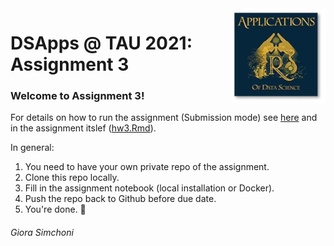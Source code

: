 <img src="images/DSApps_logo_small.jpg" align="right" />

# DSApps @ TAU 2021: Assignment 3

### Welcome to Assignment 3!

For details on how to run the assignment (Submission mode) see [here](https://github.com/DSApps-2021/Class_Slides/blob/master/Apps_of_DS_HW.pdf) and in the assignment itslef ([hw3.Rmd](hw3.Rmd)).

In general:

1. You need to have your own private repo of the assignment.
2. Clone this repo locally.
3. Fill in the assignment notebook (local installation or Docker).
4. Push the repo back to Github before due date.
5. You're done. :nail_care:

###### Giora Simchoni